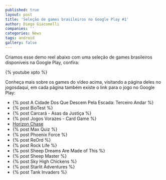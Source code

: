 ```yaml
---
published: true
layout: post
title: 'Seleção de games brasileiros no Google Play #1'
author: Diego Giacomelli
companies: ''
categories: News
tags: android
gallery: false
---
```

Criamos esse demo reel abaixo com uma seleção de games brasileiros disponíveis na Google Play, confira:

{% youtube xpto %}

Conheça mais sobre os games do vídeo acima, visitando a página deles no jogosdaqui, em cada página também existe o link para o jogo no Google Play:

* {% post A Cidade Dos Que Descem Pela Escada: Terceiro Andar %}
* {% post BioTest %}
* {% post Carcará - Asas da Justiça %}
* {% post Jogos Vorazes - Card Game %}
* [Horizon Chase](/2015/05/13/previa-de-horizon-chase-da-aquiris-game-studio)
* {% post Max Quiz %}
* {% post Phoenix Force %}
* {% post ReOrd %}
* {% post Rock Life %}
* {% post Sheep Dreams Are Made of This %}
* {% post Sheep Master %}
* {% post Sky High Chickens %}
* {% post Starlit Adventures %}
* {% post Tank Invaders %}
